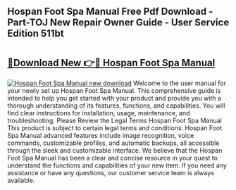 ## Hospan Foot Spa Manual Free Pdf Download - Part-TOJ New Repair Owner Guide - User Service Edition 511bt

# <h2><a href="http://bc33155.oget.top/?id=Hospan+Foot+Spa+Manual">🔗Download New 👉🔴 Hospan Foot Spa Manual</a></h2>

[![Hospan Foot Spa Manual new download](https://i.imgur.com/5g1atiW.png)](http://bc33155.oget.top/?id=Hospan+Foot+Spa+Manual)
Welcome to the user manual for your newly set up Hospan Foot Spa Manual. This comprehensive guide is intended to help you get started with your product and provide you with a thorough understanding of its features, functions, and capabilities. You will find clear instructions for installation, usage, maintenance, and troubleshooting. Please Review the Legal Terms Hospan Foot Spa Manual This product is subject to certain legal terms and conditions. Hospan Foot Spa Manual advanced features include image recognition, voice commands, customizable profiles, and automatic backups, all accessible through the sleek and customizable interface. We believe that the Hospan Foot Spa Manual has been a clear and concise resource in your quest to understand the functions and capabilities of your new item. If you need any assistance or have any questions, our customer service team is always available.

